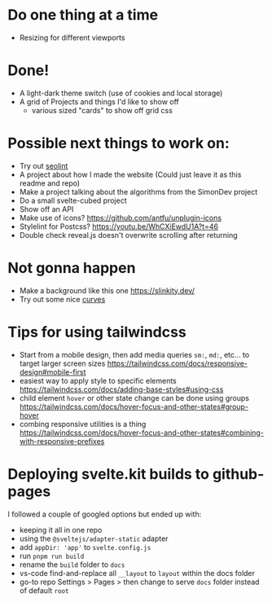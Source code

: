 # Do one thing at a time

- Resizing for different viewports

# Done!

- A light-dark theme switch (use of cookies and local storage)
- A grid of Projects and things I'd like to show off
  - various sized "cards" to show off grid css

# Possible next things to work on:

- Try out <a href:external href="https://www.npmjs.com/package/seolint">seolint</a>
- A project about how I made the website (Could just leave it as this readme and repo)
- Make a project talking about the algorithms from the SimonDev project
- Do a small svelte-cubed project
- Show off an API
- Make use of icons? https://github.com/antfu/unplugin-icons
- Stylelint for Postcss? https://youtu.be/WhCXiEwdU1A?t=46
- Double check reveal.js doesn't overwrite scrolling after returning

# Not gonna happen

- Make a background like this one https://slinkity.dev/
- Try out some nice <a href:external href="https://www.youtube.com/watch?v=lPJVi797Uy0">curves</a>

# Tips for using tailwindcss

- Start from a mobile design, then add media queries `sm:`, `md:`, etc... to target larger screen sizes https://tailwindcss.com/docs/responsive-design#mobile-first
- easiest way to apply style to specific elements https://tailwindcss.com/docs/adding-base-styles#using-css
- child element `hover` or other state change can be done using groups https://tailwindcss.com/docs/hover-focus-and-other-states#group-hover
- combing responsive utilities is a thing https://tailwindcss.com/docs/hover-focus-and-other-states#combining-with-responsive-prefixes

# Deploying svelte.kit builds to github-pages

I followed a couple of googled options but ended up with:

- keeping it all in one repo
- using the `@sveltejs/adapter-static` adapter
- add `appDir: 'app'` to `svelte.config.js`
- run `pnpm run build`
- rename the `build` folder to `docs`
- vs-code find-and-replace all `__layout` to `layout` within the docs folder
- go-to repo Settings > Pages > then change to serve `docs` folder instead of default `root`
